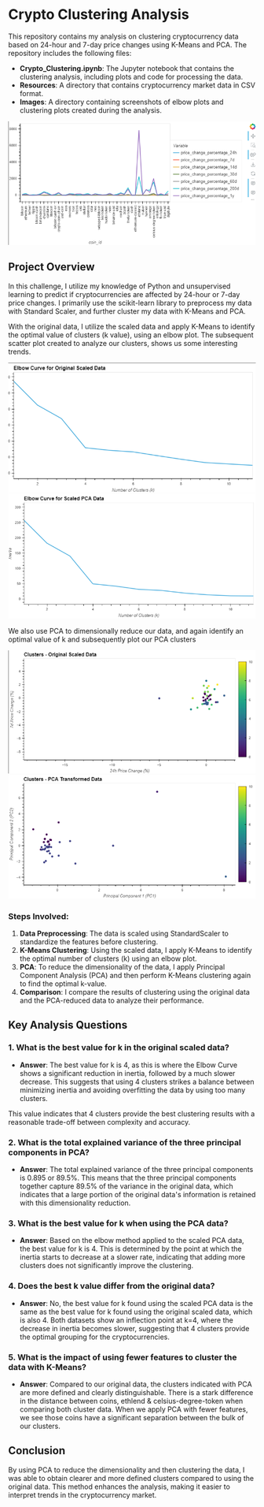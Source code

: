 # Crypto Clustering Analysis

This repository contains my analysis on clustering cryptocurrency data based on 24-hour and 7-day price changes using K-Means and PCA. The repository includes the following files:

- **Crypto_Clustering.ipynb**: The Jupyter notebook that contains the clustering analysis, including plots and code for processing the data.
- **Resources**: A directory that contains cryptocurrency market data in CSV format.
- **Images**: A directory containing screenshots of elbow plots and clustering plots created during the analysis.
 <img src = "https://github.com/nitubola88/CryptoClustering/blob/main/IMAGES/ORIGNAL.png">

## Project Overview
In this challenge, I utilize my knowledge of Python and unsupervised learning to predict if cryptocurrencies are affected by 24-hour or 7-day price changes. I primarily use the scikit-learn library to preprocess my data with Standard Scaler, and further cluster my data with K-Means and PCA.

With the original data, I utilize the scaled data and apply K-Means to identify the optimal value of clusters (k value), using an elbow plot. The subsequent scatter plot created to analyze our clusters, shows us some interesting trends. 

<img src = "https://github.com/nitubola88/CryptoClustering/blob/main/IMAGES/ELBOWCURVEORIGNAL.png">
<img src = "https://github.com/nitubola88/CryptoClustering/blob/main/IMAGES/ELBOWCURVEPCA.png">

We also use PCA to dimensionally reduce our data, and again identify an optimal value of k and subsequently plot our PCA clusters

<img src = "https://github.com/nitubola88/CryptoClustering/blob/main/IMAGES/24HRPRICEORIGNAL.png">
<img src = "https://github.com/nitubola88/CryptoClustering/blob/main/IMAGES/CLUSTERPCA.png">

### Steps Involved:

1. **Data Preprocessing**: The data is scaled using StandardScaler to standardize the features before clustering.
2. **K-Means Clustering**: Using the scaled data, I apply K-Means to identify the optimal number of clusters (k) using an elbow plot.
3. **PCA**: To reduce the dimensionality of the data, I apply Principal Component Analysis (PCA) and then perform K-Means clustering again to find the optimal k-value.
4. **Comparison**: I compare the results of clustering using the original data and the PCA-reduced data to analyze their performance.

## Key Analysis Questions

### 1. What is the best value for k in the original scaled data?
- **Answer**: The best value for k is 4, as this is where the Elbow Curve shows a significant reduction in inertia, followed by a much slower decrease. This suggests that using 4 clusters strikes a balance between minimizing inertia and avoiding overfitting the data by using too many clusters.

This value indicates that 4 clusters provide the best clustering results with a reasonable trade-off between complexity and accuracy.
### 2. What is the total explained variance of the three principal components in PCA?
- **Answer**: The total explained variance of the three principal components is 0.895 or 89.5%.
This means that the three principal components together capture 89.5% of the variance in the original data, which indicates that a large portion of the original data's information is retained with this dimensionality reduction.
### 3. What is the best value for k when using the PCA data?
- **Answer**: Based on the elbow method applied to the scaled PCA data, the best value for k is 4. This is determined by the point at which the inertia starts to decrease at a slower rate, indicating that adding more clusters does not significantly improve the clustering.

### 4. Does the best k value differ from the original data?
- **Answer**: No, the best value for k found using the scaled PCA data is the same as the best value for k found using the original scaled data, which is also 4. Both datasets show an inflection point at k=4, where the decrease in inertia becomes slower, suggesting that 4 clusters provide the optimal grouping for the cryptocurrencies.

### 5. What is the impact of using fewer features to cluster the data with K-Means?
- **Answer**: Compared to our original data, the clusters indicated with PCA are more defined and clearly distinguishable. There is a stark difference in the distance between coins, ethlend & celsius-degree-token when comparing both cluster data. When we apply PCA with fewer features, we see those coins have a significant separation between the bulk of our clusters.

## Conclusion

By using PCA to reduce the dimensionality and then clustering the data, I was able to obtain clearer and more defined clusters compared to using the original data. This method enhances the analysis, making it easier to interpret trends in the cryptocurrency market.
